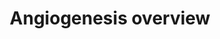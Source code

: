 ---
annotations:
- id: PW:0000168
  parent: signaling pathway
  type: Pathway Ontology
  value: growth factor signaling pathway
authors:
- Helix
- MaintBot
- Susan
- MartijnVanIersel
- Egonw
- L Dupuis
citedin:
- link: PMC3995708
  title: Separate and combined effects of DNMT and HDAC inhibitors in treating human
    multi-drug resistant osteosarcoma HosDXR150 cell line (2014)
communities: []
description: Overview of processes involved in the development of angiogenesis in
  humans.
last-edited: 2025-08-09
ndex: null
organisms:
- Homo sapiens
redirect_from:
- /index.php/Pathway:WP1993
- /instance/WP1993
- /instance/WP1993_r126081
revision: r126081
schema-jsonld:
- '@context': https://schema.org/
  '@id': https://wikipathways.github.io/pathways/WP1993.html
  '@type': Dataset
  creator:
    '@type': Organization
    name: WikiPathways
  description: Overview of processes involved in the development of angiogenesis in
    humans.
  keywords:
  - AKT1
  - ANGPT1
  - APC
  - ATF2
  - BAD
  - BMX
  - CDC42
  - CRK
  - DAG1
  - DOK2
  - Dia1
  - ELK1
  - FAK
  - FGF1
  - FGFR1
  - FRS2
  - GRB14
  - GRB2
  - GRB7
  - IQGAP1
  - KDR
  - MAP2K1
  - MAP2K4
  - MAP2K6
  - MAP3K7
  - MAPK1
  - MAPK11
  - MAPK14
  - MAPK8
  - MMP14
  - MMP2
  - MMP9
  - MMPs
  - MTOR
  - NCK1
  - NOS3
  - NOX4
  - NRP1
  - PAK1
  - PDPK1
  - PIK3CD
  - PIP2
  - PLA2G1B
  - PLC-gamma
  - PLCG1
  - PLXND1
  - PRKCA
  - PTPN11
  - PXN
  - RAC1
  - RAF1
  - RAS
  - ROBO1
  - ROBO4
  - Ras
  - SEMA3A
  - SEMA4A
  - SHB
  - SHC1
  - SLIT2
  - SOS1
  - SRC
  - TEK
  - TIMP2
  - TIMP4
  - Thrombin
  - VEGFA
  - VHL
  - WASP
  license: CC0
  name: Angiogenesis overview
seo: CreativeWork
title: Angiogenesis overview
wpid: WP1993
---
